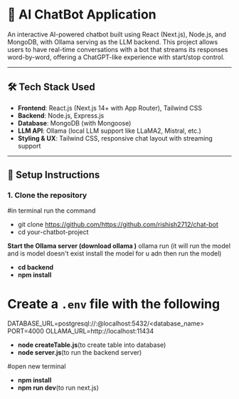 # 💬 AI ChatBot Application

An interactive AI-powered chatbot built using React (Next.js), Node.js, and MongoDB, with Ollama serving as the LLM backend. This project allows users to have real-time conversations with a bot that streams its responses word-by-word, offering a ChatGPT-like experience with start/stop control.

---

## 🛠️ Tech Stack Used

- **Frontend**: React.js (Next.js 14+ with App Router), Tailwind CSS
- **Backend**: Node.js, Express.js
- **Database**: MongoDB (with Mongoose)
- **LLM API**: Ollama (local LLM support like LLaMA2, Mistral, etc.)
- **Styling & UX**: Tailwind CSS, responsive chat layout with streaming support

---

## 🧰 Setup Instructions

### 1. Clone the repository
#in terminal run the command
- git clone https://github.com/https://github.com/rishish2712/chat-bot
- cd your-chatbot-project


**Start the Ollama server (download ollama )**
ollama run <modelname> (it will run the model and is model doesn't exist install the model for u adn then run the model)


- **cd backend**
- **npm install**

# Create a `.env` file with the following
DATABASE_URL=postgresql://<username>:<password>@localhost:5432/<database_name>
PORT=4000
OLLAMA_URL=http://localhost:11434

- **node createTable.js**(to create table into database)
- **node server.js**(to run the backend server)

#open new terminal 
- **npm install**
- **npm run dev**(to run next.js)

